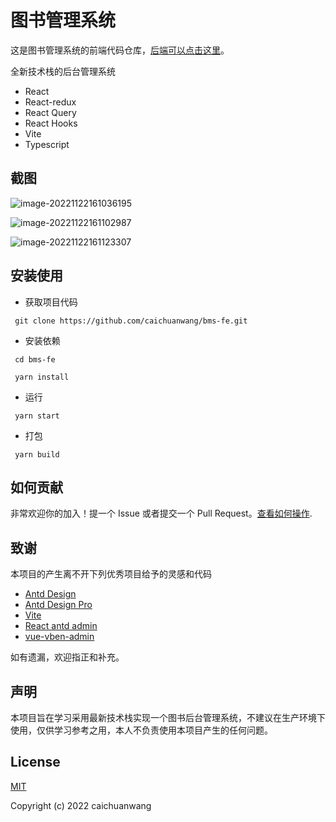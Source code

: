 # 图书管理系统

这是图书管理系统的前端代码仓库，[后端可以点击这里](https://github.com/caichuanwang/bookManagerSystem)。

全新技术栈的后台管理系统

- React
- React-redux
- React Query
- React Hooks
- Vite
- Typescript

## 截图

![image-20221122161036195](http://gicgo-images.oss-cn-shanghai.aliyuncs.com/img/image-20221122161036195.png)

![image-20221122161102987](http://gicgo-images.oss-cn-shanghai.aliyuncs.com/img/image-20221122161102987.png)

![image-20221122161123307](http://gicgo-images.oss-cn-shanghai.aliyuncs.com/img/image-20221122161123307.png)

## 安装使用

- 获取项目代码

```ssh
 git clone https://github.com/caichuanwang/bms-fe.git
```

- 安装依赖

```
 cd bms-fe
```

```
 yarn install
```

- 运行

```
 yarn start
```

- 打包

```
 yarn build
```

## 如何贡献

非常欢迎你的加入！提一个 Issue 或者提交一个 Pull Request。[查看如何操作](./contributing.md).

## 致谢

本项目的产生离不开下列优秀项目给予的灵感和代码

- [Antd Design](https://ant.design)
- [Antd Design Pro](https://pro.ant.design/)
- [Vite](https://vitejs.dev/)
- [React antd admin](https://github.com/WinmezzZ/react-antd-admin.git)
- [vue-vben-admin](https://github.com/anncwb/vue-vben-admin)

如有遗漏，欢迎指正和补充。

## 声明

本项目旨在学习采用最新技术栈实现一个图书后台管理系统，不建议在生产环境下使用，仅供学习参考之用，本人不负责使用本项目产生的任何问题。

## License

[MIT](./LICENSE)

Copyright (c) 2022 caichuanwang
